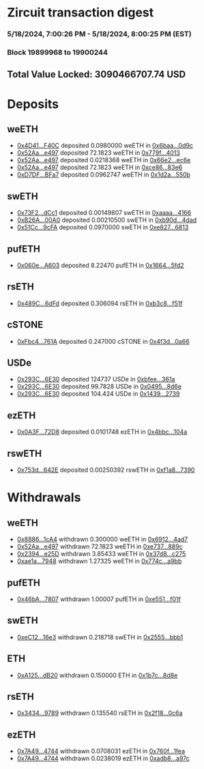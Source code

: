 # Zircuit transaction digest
### 5/18/2024, 7:00:26 PM - 5/18/2024, 8:00:25 PM (EST)
### Block 19899968 to 19900244

## Total Value Locked: 3090466707.74 USD

# Deposits
## weETH
- [0x4D41...F40C](https://etherscan.io/address/0x4D4137f5ACBf7192EFAA7F69b4aD0d4281DEF40C) deposited 0.0980000 weETH in [0x6baa...0d9c](https://etherscan.io/tx/0x4D4137f5ACBf7192EFAA7F69b4aD0d4281DEF40C)
- [0x52Aa...e497](https://etherscan.io/address/0x52Aa899454998Be5b000Ad077a46Bbe360F4e497) deposited 72.1823 weETH in [0x779f...4013](https://etherscan.io/tx/0x52Aa899454998Be5b000Ad077a46Bbe360F4e497)
- [0x52Aa...e497](https://etherscan.io/address/0x52Aa899454998Be5b000Ad077a46Bbe360F4e497) deposited 0.0218368 weETH in [0x66e2...ec6e](https://etherscan.io/tx/0x52Aa899454998Be5b000Ad077a46Bbe360F4e497)
- [0x52Aa...e497](https://etherscan.io/address/0x52Aa899454998Be5b000Ad077a46Bbe360F4e497) deposited 72.1823 weETH in [0xce86...83e6](https://etherscan.io/tx/0x52Aa899454998Be5b000Ad077a46Bbe360F4e497)
- [0xD7DF...BFa7](https://etherscan.io/address/0xD7DF7E085214743530afF339aFC420c7c720BFa7) deposited 0.0962747 weETH in [0x1d2a...550b](https://etherscan.io/tx/0xD7DF7E085214743530afF339aFC420c7c720BFa7)
## swETH
- [0x73F2...dCc1](https://etherscan.io/address/0x73F2E3f2Dc9844E7ebC9cee29BEeEBeAd435dCc1) deposited 0.00149807 swETH in [0xaaaa...4166](https://etherscan.io/tx/0x73F2E3f2Dc9844E7ebC9cee29BEeEBeAd435dCc1)
- [0xB26A...00A0](https://etherscan.io/address/0xB26A9229ac81DA31cE1A49f74bA7895b77Bc00A0) deposited 0.00210500 swETH in [0xb90d...4dad](https://etherscan.io/tx/0xB26A9229ac81DA31cE1A49f74bA7895b77Bc00A0)
- [0x51Cc...9cFA](https://etherscan.io/address/0x51Cc88bf2BEe4BB13BDFE9f6735d8639Ab3c9cFA) deposited 0.0970000 swETH in [0xe827...6813](https://etherscan.io/tx/0x51Cc88bf2BEe4BB13BDFE9f6735d8639Ab3c9cFA)
## pufETH
- [0x060e...A603](https://etherscan.io/address/0x060e472391397f95ae2a4cf5f2cc215e5652A603) deposited 8.22470 pufETH in [0x1664...5fd2](https://etherscan.io/tx/0x060e472391397f95ae2a4cf5f2cc215e5652A603)
## rsETH
- [0x489C...6dFd](https://etherscan.io/address/0x489Cb4889cdDaD71f226577EC7E658ccaa476dFd) deposited 0.306094 rsETH in [0xb3c8...f51f](https://etherscan.io/tx/0x489Cb4889cdDaD71f226577EC7E658ccaa476dFd)
## cSTONE
- [0xFbc4...761A](https://etherscan.io/address/0xFbc4202Dcc6aee290747f50367c5f9605d4C761A) deposited 0.247000 cSTONE in [0x4f3d...0a66](https://etherscan.io/tx/0xFbc4202Dcc6aee290747f50367c5f9605d4C761A)
## USDe
- [0x293C...6E30](https://etherscan.io/address/0x293C6937D8D82e05B01335F7B33FBA0c8e256E30) deposited 124737 USDe in [0xbfee...361a](https://etherscan.io/tx/0x293C6937D8D82e05B01335F7B33FBA0c8e256E30)
- [0x293C...6E30](https://etherscan.io/address/0x293C6937D8D82e05B01335F7B33FBA0c8e256E30) deposited 99.7828 USDe in [0x0495...8d6e](https://etherscan.io/tx/0x293C6937D8D82e05B01335F7B33FBA0c8e256E30)
- [0x293C...6E30](https://etherscan.io/address/0x293C6937D8D82e05B01335F7B33FBA0c8e256E30) deposited 104.424 USDe in [0x1439...2739](https://etherscan.io/tx/0x293C6937D8D82e05B01335F7B33FBA0c8e256E30)
## ezETH
- [0x0A3F...72D8](https://etherscan.io/address/0x0A3F40a7E1c15Eff715996E2f434954540d372D8) deposited 0.0101748 ezETH in [0x4bbc...104a](https://etherscan.io/tx/0x0A3F40a7E1c15Eff715996E2f434954540d372D8)
## rswETH
- [0x753d...642E](https://etherscan.io/address/0x753d0bF2F94753B2f6e7Aca5530e2B5960d3642E) deposited 0.00250392 rswETH in [0xf1a8...7390](https://etherscan.io/tx/0x753d0bF2F94753B2f6e7Aca5530e2B5960d3642E)
# Withdrawals
## weETH
- [0x8886...1cA4](https://etherscan.io/address/0x88862D8e11eb7AB962d138B39B55d67eC39e1cA4) withdrawn 0.300000 weETH in [0x6912...4ad7](https://etherscan.io/tx/0x88862D8e11eb7AB962d138B39B55d67eC39e1cA4)
- [0x52Aa...e497](https://etherscan.io/address/0x52Aa899454998Be5b000Ad077a46Bbe360F4e497) withdrawn 72.1823 weETH in [0xe737...889c](https://etherscan.io/tx/0x52Aa899454998Be5b000Ad077a46Bbe360F4e497)
- [0x2394...e25D](https://etherscan.io/address/0x2394C0a92693f9C80b5f5598d5C414189a5Be25D) withdrawn 3.85433 weETH in [0x37d8...c275](https://etherscan.io/tx/0x2394C0a92693f9C80b5f5598d5C414189a5Be25D)
- [0xae1a...7948](https://etherscan.io/address/0xae1a99a390E18D8B1e741A2A2BAc1Eb7C9737948) withdrawn 1.27325 weETH in [0x774c...a9bb](https://etherscan.io/tx/0xae1a99a390E18D8B1e741A2A2BAc1Eb7C9737948)
## pufETH
- [0x46bA...7807](https://etherscan.io/address/0x46bA67B3e813E1bFE722f835F10f01d55Dc87807) withdrawn 1.00007 pufETH in [0xe551...f01f](https://etherscan.io/tx/0x46bA67B3e813E1bFE722f835F10f01d55Dc87807)
## swETH
- [0xeC12...16e3](https://etherscan.io/address/0xeC12c87AAEbC0006B4954eF38F922527d29816e3) withdrawn 0.218718 swETH in [0x2555...bbb1](https://etherscan.io/tx/0xeC12c87AAEbC0006B4954eF38F922527d29816e3)
## ETH
- [0xA125...dB20](https://etherscan.io/address/0xA1254C3B8Bf7469eB69bA16C0f3d07c7EebedB20) withdrawn 0.150000 ETH in [0x1b7c...8d8e](https://etherscan.io/tx/0xA1254C3B8Bf7469eB69bA16C0f3d07c7EebedB20)
## rsETH
- [0x3434...9789](https://etherscan.io/address/0x34349c5569e7B846c3558961552D2202760A9789) withdrawn 0.135540 rsETH in [0x2f18...0c6a](https://etherscan.io/tx/0x34349c5569e7B846c3558961552D2202760A9789)
## ezETH
- [0x7A49...4744](https://etherscan.io/address/0x7A493Be5c2ce014cD049Bf178a1ac0Db1B434744) withdrawn 0.0708031 ezETH in [0x760f...1fea](https://etherscan.io/tx/0x7A493Be5c2ce014cD049Bf178a1ac0Db1B434744)
- [0x7A49...4744](https://etherscan.io/address/0x7A493Be5c2ce014cD049Bf178a1ac0Db1B434744) withdrawn 0.0238019 ezETH in [0xadb8...a97c](https://etherscan.io/tx/0x7A493Be5c2ce014cD049Bf178a1ac0Db1B434744)
